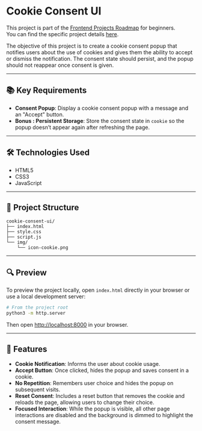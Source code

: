 # Cookie Consent UI

This project is part of the [Frontend Projects Roadmap](https://roadmap.sh/frontend/projects) for beginners.  
You can find the specific project details [here](https://roadmap.sh/projects/cookie-consent).

The objective of this project is to create a cookie consent popup that notifies users about the use of cookies and gives them the ability to accept or dismiss the notification. The consent state should persist, and the popup should not reappear once consent is given.

---

## 📚 Key Requirements

- **Consent Popup**: Display a cookie consent popup with a message and an "Accept" button.
- **Bonus : Persistent Storage**: Store the consent state in `cookie` so the popup doesn’t appear again after refreshing the page.
---

## 🛠️ Technologies Used

- HTML5
- CSS3
- JavaScript

---

## 📁 Project Structure

```
cookie-consent-ui/
├── index.html
├── style.css
├── script.js
└── img/
    └── icon-cookie.png
```

---

## 🔍 Preview

To preview the project locally, open `index.html` directly in your browser or use a local development server:

```bash
# From the project root
python3 -m http.server
```

Then open [http://localhost:8000](http://localhost:8000) in your browser.

---

## 🚀 Features

- **Cookie Notification**: Informs the user about cookie usage.
- **Accept Button**: Once clicked, hides the popup and saves consent in a cookie.
- **No Repetition**: Remembers user choice and hides the popup on subsequent visits.
- **Reset Consent**: Includes a reset button that removes the cookie and reloads the page, allowing users to change their choice.
- **Focused Interaction**: While the popup is visible, all other page interactions are disabled and the background is dimmed to highlight the consent message.

